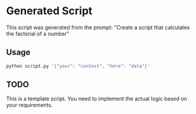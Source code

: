 # Generated Script

This script was generated from the prompt: "Create a script that calculates the factorial of a number"

## Usage

```bash
python script.py '{"your": "context", "here": "data"}'
```

## TODO

This is a template script. You need to implement the actual logic based on your requirements.
